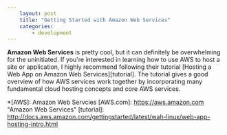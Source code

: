 ```yaml
---
    layout: post
    title: "Getting Started with Amazon Web Services"
    categories:
        - development
---
```


**Amazon Web Services** is pretty cool, but it can definitely be overwhelming for the uninitiated. If you're interested in learning how to use AWS to host a site or application, I highly recommend following their tutorial [Hosting a Web App on Amazon Web Services][tutorial]. The tutorial gives a good overview of how AWS services work together by incorporating many fundamental cloud hosting concepts and core AWS services.

*[AWS]: Amazon Web Servcies
[AWS.com]: https://aws.amazon.com "Amazon Web Services"
[tutorial]: http://docs.aws.amazon.com/gettingstarted/latest/wah-linux/web-app-hosting-intro.html
